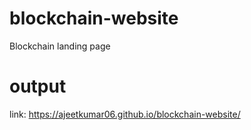 # blockchain-website 
Blockchain landing page 

# output
link:  https://ajeetkumar06.github.io/blockchain-website/

